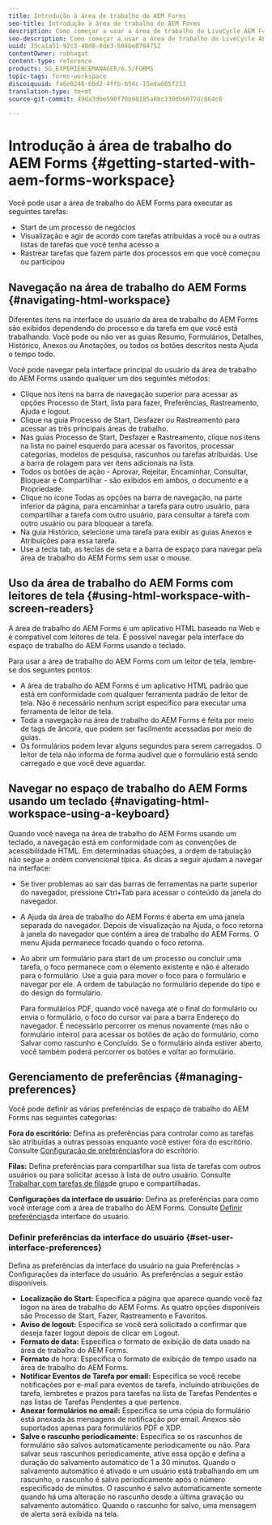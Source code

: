```yaml
---
title: Introdução à área de trabalho do AEM Forms
seo-title: Introdução à área de trabalho do AEM Forms
description: Como começar a usar a área de trabalho do LiveCycle AEM Forms para gerenciar seus processos de automação de negócios.
seo-description: Como começar a usar a área de trabalho do LiveCycle AEM Forms para gerenciar seus processos de automação de negócios.
uuid: 35ca1a51-92c3-40d8-8de3-604be8704752
contentOwner: robhagat
content-type: reference
products: SG_EXPERIENCEMANAGER/6.5/FORMS
topic-tags: forms-workspace
discoiquuid: fa6e0246-6bd2-4ffb-b54c-15eda605f213
translation-type: tm+mt
source-git-commit: 49da3dbe590f70b98185a6bc330db6077dc864c0

---
```



# Introdução à área de trabalho do AEM Forms {#getting-started-with-aem-forms-workspace}

Você pode usar a área de trabalho do AEM Forms para executar as seguintes tarefas:

* Start de um processo de negócios
* Visualização e agir de acordo com tarefas atribuídas a você ou a outras listas de tarefas que você tenha acesso a
* Rastrear tarefas que fazem parte dos processos em que você começou ou participou

## Navegação na área de trabalho do AEM Forms {#navigating-html-workspace}

Diferentes itens na interface do usuário da área de trabalho do AEM Forms são exibidos dependendo do processo e da tarefa em que você está trabalhando. Você pode ou não ver as guias Resumo, Formulários, Detalhes, Histórico, Anexos ou Anotações, ou todos os botões descritos nesta Ajuda o tempo todo.

Você pode navegar pela interface principal do usuário da área de trabalho do AEM Forms usando qualquer um dos seguintes métodos:

* Clique nos itens na barra de navegação superior para acessar as opções Processo de Start, lista para fazer, Preferências, Rastreamento, Ajuda e logout.
* Clique na guia Processo de Start, Desfazer ou Rastreamento para acessar as três principais áreas de trabalho.
* Nas guias Processo de Start, Desfazer e Rastreamento, clique nos itens na lista no painel esquerdo para acessar os favoritos, processar categorias, modelos de pesquisa, rascunhos ou tarefas atribuídas. Use a barra de rolagem para ver itens adicionais na lista.
* Todos os botões de ação - Aprovar, Rejeitar, Encaminhar, Consultar, Bloquear e Compartilhar - são exibidos em ambos, o documento e a Propriedade.
* Clique no ícone Todas as opções na barra de navegação, na parte inferior da página, para encaminhar a tarefa para outro usuário, para compartilhar a tarefa com outro usuário, para consultar a tarefa com outro usuário ou para bloquear a tarefa.
* Na guia Histórico, selecione uma tarefa para exibir as guias Anexos e Atribuições para essa tarefa.
* Use a tecla tab, as teclas de seta e a barra de espaço para navegar pela área de trabalho do AEM Forms sem usar o mouse.

## Uso da área de trabalho do AEM Forms com leitores de tela {#using-html-workspace-with-screen-readers}

A área de trabalho do AEM Forms é um aplicativo HTML baseado na Web e é compatível com leitores de tela. É possível navegar pela interface do espaço de trabalho do AEM Forms usando o teclado.

Para usar a área de trabalho do AEM Forms com um leitor de tela, lembre-se dos seguintes pontos:

* A área de trabalho do AEM Forms é um aplicativo HTML padrão que está em conformidade com qualquer ferramenta padrão de leitor de tela. Não é necessário nenhum script específico para executar uma ferramenta de leitor de tela.
* Toda a navegação na área de trabalho do AEM Forms é feita por meio de tags de âncora, que podem ser facilmente acessadas por meio de guias.
* Os formulários podem levar alguns segundos para serem carregados. O leitor de tela não informa de forma audível que o formulário está sendo carregado e que você deve aguardar.

## Navegar no espaço de trabalho do AEM Forms usando um teclado {#navigating-html-workspace-using-a-keyboard}

Quando você navega na área de trabalho do AEM Forms usando um teclado, a navegação está em conformidade com as convenções de acessibilidade HTML. Em determinadas situações, a ordem de tabulação não segue a ordem convencional típica. As dicas a seguir ajudam a navegar na interface:

* Se tiver problemas ao sair das barras de ferramentas na parte superior do navegador, pressione Ctrl+Tab para acessar o conteúdo da janela do navegador.
* A Ajuda da área de trabalho do AEM Forms é aberta em uma janela separada do navegador. Depois de visualização na Ajuda, o foco retorna à janela do navegador que contém a área de trabalho do AEM Forms. O menu Ajuda permanece focado quando o foco retorna.
* Ao abrir um formulário para start de um processo ou concluir uma tarefa, o foco permanece com o elemento existente e não é alterado para o formulário. Use a guia para mover o foco para o formulário e navegar por ele. A ordem de tabulação no formulário depende do tipo e do design do formulário.

   Para formulários PDF, quando você navega até o final do formulário ou envia o formulário, o foco do cursor vai para a barra Endereço do navegador. É necessário percorrer os menus novamente (mas não o formulário inteiro) para acessar os botões de ação do formulário, como Salvar como rascunho e Concluído. Se o formulário ainda estiver aberto, você também poderá percorrer os botões e voltar ao formulário.

## Gerenciamento de preferências {#managing-preferences}

Você pode definir as várias preferências de espaço de trabalho do AEM Forms nas seguintes categorias:

**Fora do escritório:** Defina as preferências para controlar como as tarefas são atribuídas a outras pessoas enquanto você estiver fora do escritório. Consulte [Configuração de preferências](todo-lists.md#setting-out-of-office-preferences)fora do escritório.

**Filas:** Defina preferências para compartilhar sua lista de tarefas com outros usuários ou para solicitar acesso à lista de outro usuário. Consulte [Trabalhar com tarefas de filas](todo-lists.md#working-with-tasks-from-group-and-shared-queues)de grupo e compartilhadas.

**Configurações da interface do usuário:** Defina as preferências para como você interage com a área de trabalho do AEM Forms. Consulte [Definir preferências](#set-user-interface-preferences)da interface do usuário.

### Definir preferências da interface do usuário {#set-user-interface-preferences}

Defina as preferências da interface do usuário na guia Preferências > Configurações da interface do usuário. As preferências a seguir estão disponíveis.

* **Localização do Start:** Especifica a página que aparece quando você faz logon na área de trabalho do AEM Forms. As quatro opções disponíveis são Processo de Start, Fazer, Rastreamento e Favoritos.
* **Aviso de logout:** Especifica se você será solicitado a confirmar que deseja fazer logout depois de clicar em Logout.
* **Formato de data:** Especifica o formato de exibição de data usado na área de trabalho do AEM Forms.
* **Formato** de hora: Especifica o formato de exibição de tempo usado na área de trabalho do AEM Forms.
* **Notificar Eventos de Tarefa por email:** Especifica se você recebe notificações por e-mail para eventos de tarefa, incluindo atribuições de tarefa, lembretes e prazos para tarefas na lista de Tarefas Pendentes e nas listas de Tarefas Pendentes a que pertence.
* **Anexar formulários no email:** Especifica se uma cópia do formulário está anexada às mensagens de notificação por email. Anexos são suportados apenas para formulários PDF e XDP.
* **Salve o rascunho periodicamente:** Especifica se os rascunhos de formulário são salvos automaticamente periodicamente ou não. Para salvar seus rascunhos periodicamente, ative essa opção e defina a duração do salvamento automático de 1 a 30 minutos. Quando o salvamento automático é ativado e um usuário está trabalhando em um rascunho, o rascunho é salvo periodicamente após o número especificado de minutos. O rascunho é salvo automaticamente somente quando há uma alteração no rascunho desde a última gravação ou salvamento automático. Quando o rascunho for salvo, uma mensagem de alerta será exibida na tela.
